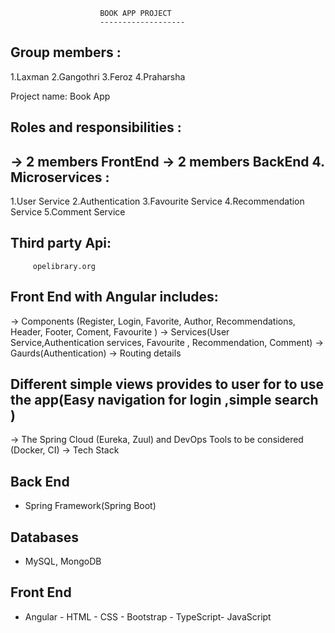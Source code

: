                         BOOK APP PROJECT 
                        -------------------

  Group members : 
 --------------------
1.Laxman
2.Gangothri
3.Feroz
4.Praharsha

 Project name: Book App

 Roles and responsibilities :
------------------------------

-> 2 members FrontEnd 
-> 2 members BackEnd
4. Microservices :
------------------- 
1.User Service
2.Authentication
3.Favourite Service
4.Recommendation Service
5.Comment Service

Third party Api:
-----------------
		 opelibrary.org

 Front End with Angular includes:
---------------------------------

-> Components (Register, Login, Favorite, Author, Recommendations, Header, Footer, Coment, Favourite )
-> Services(User Service,Authentication services, Favourite , Recommendation, Comment)
-> Gaurds(Authentication)
-> Routing details

Different simple views provides to user for to use the app(Easy navigation for login ,simple search )
-----------------------------------------------------------------------------------------------------

-> The Spring Cloud (Eureka, Zuul) and DevOps Tools to be considered (Docker, CI)
-> Tech Stack

Back End
----------
- Spring Framework(Spring Boot)

Databases
----------
- MySQL, MongoDB

Front End
---------
- Angular - HTML - CSS - Bootstrap  - TypeScript- JavaScript

